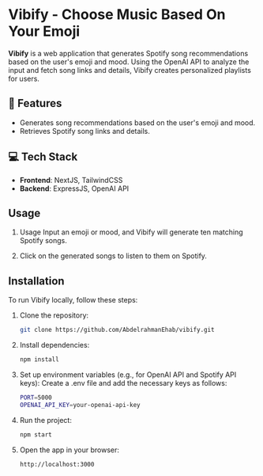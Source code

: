 # Vibify - Choose Music Based On Your Emoji

**Vibify** is a web application that generates Spotify song recommendations based on the user's emoji and mood. Using the OpenAI API to analyze the input and fetch song links and details, Vibify creates personalized playlists for users.

## 🚀 Features

- Generates song recommendations based on the user's emoji and mood.
- Retrieves Spotify song links and details.

## 💻 Tech Stack

- **Frontend**: NextJS, TailwindCSS
- **Backend**: ExpressJS, OpenAI API



## Usage

1. Usage Input an emoji or mood, and Vibify will generate ten matching Spotify songs.

2. Click on the generated songs to listen to them on Spotify.

## Installation

To run Vibify locally, follow these steps:

1. Clone the repository:

   ```bash
   git clone https://github.com/AbdelrahmanEhab/vibify.git
   ```

2. Install dependencies:

   ```bash
   npm install
   ```

3. Set up environment variables (e.g., for OpenAI API and Spotify API keys):
   Create a .env file and add the necessary keys as follows:

   ```bash
   PORT=5000
   OPENAI_API_KEY=your-openai-api-key
   ```

4. Run the project:

   ```bash
   npm start
   ```

5. Open the app in your browser:
   ```bash
   http://localhost:3000
   ```
